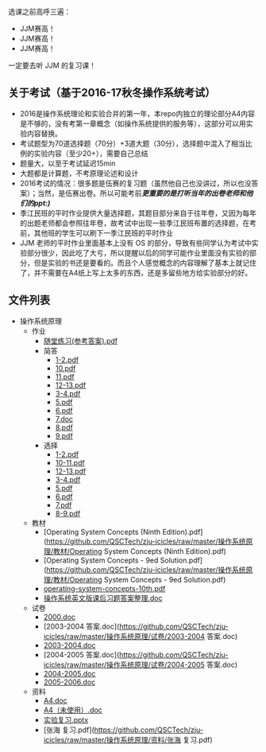 选课之前高呼三遍：

- JJM赛高！
- JJM赛高！
- JJM赛高！

一定要去听 JJM 的复习课！

## 关于考试（基于2016-17秋冬操作系统考试）
- 2016是操作系统理论和实验合并的第一年，本repo内独立的理论部分A4内容是不够的，没有考第一章概念（如操作系统提供的服务等），这部分可以用实验内容替换。
- 考试题型为70道选择题（70分）+3道大题（30分），选择题中混入了相当比例的实验内容（至少20+），需要自己总结
- 题量大，以至于考试延迟15min
- 大题都是计算题，不考原理论述和设计
- 2016考试的情况：很多题是伍赛的复习题（虽然他自己也没讲过，所以也没答案）；当然，是伍赛出卷。所以可能考前***更重要的是打听当年的出卷老师和他们的ppt:)***
- 季江民班的平时作业提供大量选择题，其题目部分来自于往年卷，又因为每年的出题老师都会参照往年卷，故考试中出现一些季江民班布置的选择题，在考前，其他班的学生可以刷下一季江民班的平时作业
 - JJM 老师的平时作业里面基本上没有 OS 的部分，导致有些同学认为考试中实验部分很少，因此吃了大亏，所以提醒以后的同学可能作业里面没有实验的部分，但是实验的书还是要看的。而且个人感觉概念的内容理解了基本上就记住了，并不需要在A4纸上写上太多的东西，还是多留些地方给实验部分的好。


## 文件列表

- 操作系统原理
    - 作业
        - [随堂练习(参考答案).pdf](https://github.com/QSCTech/zju-icicles/raw/master/操作系统原理/作业/随堂练习(参考答案).pdf)
        - 简答
            - [1-2.pdf](https://github.com/QSCTech/zju-icicles/raw/master/操作系统原理/作业/简答/1-2.pdf)
            - [10.pdf](https://github.com/QSCTech/zju-icicles/raw/master/操作系统原理/作业/简答/10.pdf)
            - [11.pdf](https://github.com/QSCTech/zju-icicles/raw/master/操作系统原理/作业/简答/11.pdf)
            - [12-13.pdf](https://github.com/QSCTech/zju-icicles/raw/master/操作系统原理/作业/简答/12-13.pdf)
            - [3-4.pdf](https://github.com/QSCTech/zju-icicles/raw/master/操作系统原理/作业/简答/3-4.pdf)
            - [5.pdf](https://github.com/QSCTech/zju-icicles/raw/master/操作系统原理/作业/简答/5.pdf)
            - [6.pdf](https://github.com/QSCTech/zju-icicles/raw/master/操作系统原理/作业/简答/6.pdf)
            - [7.doc](https://github.com/QSCTech/zju-icicles/raw/master/操作系统原理/作业/简答/7.doc)
            - [8.pdf](https://github.com/QSCTech/zju-icicles/raw/master/操作系统原理/作业/简答/8.pdf)
            - [9.pdf](https://github.com/QSCTech/zju-icicles/raw/master/操作系统原理/作业/简答/9.pdf)
        - 选择
            - [1-2.pdf](https://github.com/QSCTech/zju-icicles/raw/master/操作系统原理/作业/选择/1-2.pdf)
            - [10-11.pdf](https://github.com/QSCTech/zju-icicles/raw/master/操作系统原理/作业/选择/10-11.pdf)
            - [12-13.pdf](https://github.com/QSCTech/zju-icicles/raw/master/操作系统原理/作业/选择/12-13.pdf)
            - [3-4.pdf](https://github.com/QSCTech/zju-icicles/raw/master/操作系统原理/作业/选择/3-4.pdf)
            - [5.pdf](https://github.com/QSCTech/zju-icicles/raw/master/操作系统原理/作业/选择/5.pdf)
            - [6.pdf](https://github.com/QSCTech/zju-icicles/raw/master/操作系统原理/作业/选择/6.pdf)
            - [7.pdf](https://github.com/QSCTech/zju-icicles/raw/master/操作系统原理/作业/选择/7.pdf)
            - [8-9.pdf](https://github.com/QSCTech/zju-icicles/raw/master/操作系统原理/作业/选择/8-9.pdf)
    - 教材
        - [Operating System Concepts (Ninth Edition).pdf](https://github.com/QSCTech/zju-icicles/raw/master/操作系统原理/教材/Operating System Concepts (Ninth Edition).pdf)
        - [Operating System Concepts - 9ed Solution.pdf](https://github.com/QSCTech/zju-icicles/raw/master/操作系统原理/教材/Operating System Concepts - 9ed Solution.pdf)
        - [operating-system-concepts-10th.pdf](https://github.com/QSCTech/zju-icicles/raw/master/操作系统原理/教材/operating-system-concepts-10th.pdf)
        - [操作系统英文版课后习题答案整理.doc](https://github.com/QSCTech/zju-icicles/raw/master/操作系统原理/教材/操作系统英文版课后习题答案整理.doc)
    - 试卷
        - [2000.doc](https://github.com/QSCTech/zju-icicles/raw/master/操作系统原理/试卷/2000.doc)
        - [2003-2004 答案.doc](https://github.com/QSCTech/zju-icicles/raw/master/操作系统原理/试卷/2003-2004 答案.doc)
        - [2003-2004.doc](https://github.com/QSCTech/zju-icicles/raw/master/操作系统原理/试卷/2003-2004.doc)
        - [2004-2005 答案.doc](https://github.com/QSCTech/zju-icicles/raw/master/操作系统原理/试卷/2004-2005 答案.doc)
        - [2004-2005.doc](https://github.com/QSCTech/zju-icicles/raw/master/操作系统原理/试卷/2004-2005.doc)
        - [2005-2006.doc](https://github.com/QSCTech/zju-icicles/raw/master/操作系统原理/试卷/2005-2006.doc)
    - 资料
        - [A4.doc](https://github.com/QSCTech/zju-icicles/raw/master/操作系统原理/资料/A4.doc)
        - [A4（未使用）.doc](https://github.com/QSCTech/zju-icicles/raw/master/操作系统原理/资料/A4（未使用）.doc)
        - [实验复习.pptx](https://github.com/QSCTech/zju-icicles/raw/master/操作系统原理/资料/实验复习.pptx)
        - [张海 复习.pdf](https://github.com/QSCTech/zju-icicles/raw/master/操作系统原理/资料/张海 复习.pdf)
